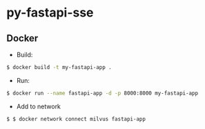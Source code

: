 ﻿# py-fastapi-sse

## Docker
- Build:
```bash
$ docker build -t my-fastapi-app .
```
- Run:
```bash
$ docker run --name fastapi-app -d -p 8000:8000 my-fastapi-app 
```
- Add to network
```bash
$ $ docker network connect milvus fastapi-app
```